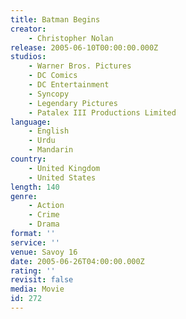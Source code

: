```yaml
---
title: Batman Begins
creator:
    - Christopher Nolan
release: 2005-06-10T00:00:00.000Z
studios:
    - Warner Bros. Pictures
    - DC Comics
    - DC Entertainment
    - Syncopy
    - Legendary Pictures
    - Patalex III Productions Limited
language:
    - English
    - Urdu
    - Mandarin
country:
    - United Kingdom
    - United States
length: 140
genre:
    - Action
    - Crime
    - Drama
format: ''
service: ''
venue: Savoy 16
date: 2005-06-26T04:00:00.000Z
rating: ''
revisit: false
media: Movie
id: 272
---
```



